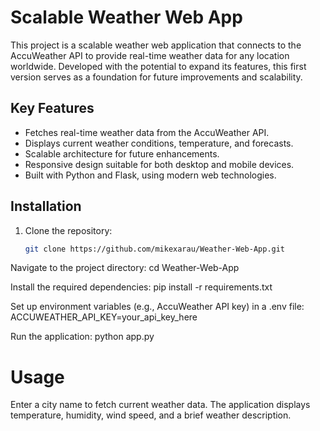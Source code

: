 # Scalable Weather Web App

This project is a scalable weather web application that connects to the AccuWeather API to provide real-time weather data for any location worldwide. Developed with the potential to expand its features, this first version serves as a foundation for future improvements and scalability.

## Key Features
- Fetches real-time weather data from the AccuWeather API.
- Displays current weather conditions, temperature, and forecasts.
- Scalable architecture for future enhancements.
- Responsive design suitable for both desktop and mobile devices.
- Built with Python and Flask, using modern web technologies.

## Installation
1. Clone the repository:
   ```bash
   git clone https://github.com/mikexarau/Weather-Web-App.git
Navigate to the project directory:
cd Weather-Web-App

Install the required dependencies:
pip install -r requirements.txt

Set up environment variables (e.g., AccuWeather API key) in a .env file:
ACCUWEATHER_API_KEY=your_api_key_here

Run the application:
python app.py


# Usage
Enter a city name to fetch current weather data.
The application displays temperature, humidity, wind speed, and a brief weather description.
